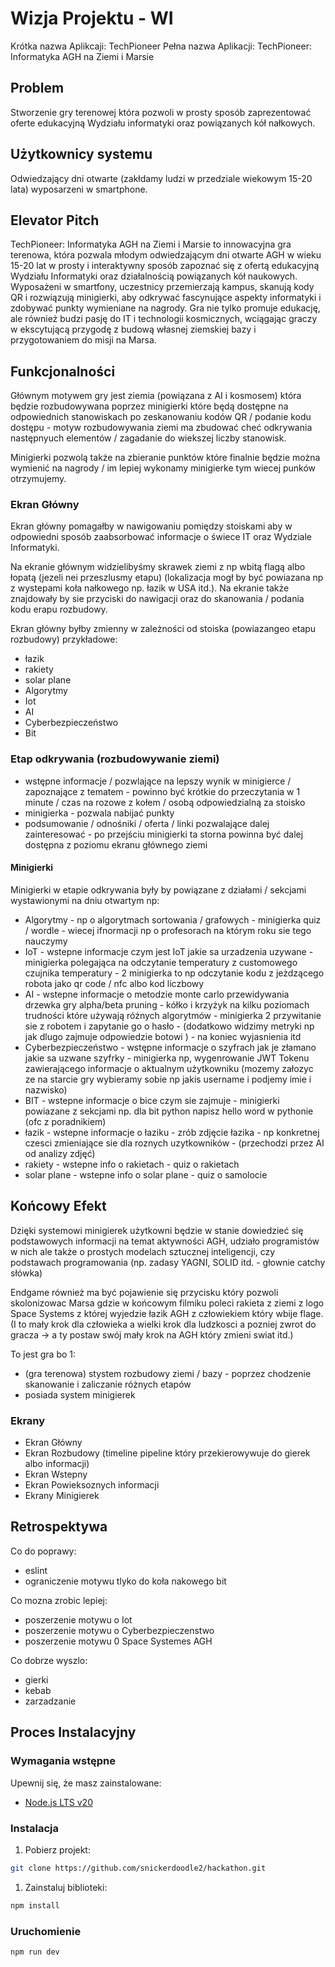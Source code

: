 # Wizja Projektu - WI

Krótka nazwa Aplikcaji: TechPioneer
Pełna nazwa Aplikacji: TechPioneer: Informatyka AGH na Ziemi i Marsie

## Problem

Stworzenie gry terenowej która pozwoli w prosty sposób zaprezentować oferte edukacyjną Wydziału informatyki oraz powiązanych kół nałkowych.

## Użytkownicy systemu

Odwiedzający dni otwarte (zakłdamy ludzi w przedziale wiekowym 15-20 lata) wyposarzeni w smartphone.

## Elevator Pitch

TechPioneer: Informatyka AGH na Ziemi i Marsie to innowacyjna gra terenowa, która pozwala młodym odwiedzającym dni otwarte AGH w wieku 15-20 lat w prosty i interaktywny sposób zapoznać się z ofertą edukacyjną Wydziału Informatyki oraz działalnością powiązanych kół naukowych. Wyposażeni w smartfony, uczestnicy przemierzają kampus, skanują kody QR i rozwiązują minigierki, aby odkrywać fascynujące aspekty informatyki i zdobywać punkty wymieniane na nagrody. Gra nie tylko promuje edukację, ale również budzi pasję do IT i technologii kosmicznych, wciągając graczy w ekscytującą przygodę z budową własnej ziemskiej bazy i przygotowaniem do misji na Marsa.

## Funkcjonalności

Głównym motywem gry jest ziemia (powiązana z AI i kosmosem) która będzie rozbudowywana poprzez minigierki które będą dostępne na odpowiednich stanowiskach po zeskanowaniu kodów QR / podanie kodu dostępu - motyw rozbudowywania ziemi ma zbudować cheć odkrywania następnyuch elementów / zagadanie do wiekszej liczby stanowisk.

Minigierki pozwolą także na zbieranie punktów które finalnie będzie można wymienić na nagrody / im lepiej wykonamy minigierke tym wiecej punków otrzymujemy.

### Ekran Główny

Ekran główny pomagałby w nawigowaniu pomiędzy stoiskami aby w odpowiedni sposób zaabsorbować informacje o świece IT oraz Wydziale Informatyki.

Na ekranie głównym widzielibyśmy skrawek ziemi z np wbitą flagą albo łopatą (jezeli nei przeszlusmy etapu) (lokalizacja mogł by być powiazana np z wystepami koła nałkowego np. łazik w USA itd.). Na ekranie także znajdowały by sie przyciski do nawigacji oraz
do skanowania / podania kodu erapu rozbudowy.

Ekran główny byłby zmienny w zależności od stoiska (powiazangeo etapu rozbudowy) przykładowe:

-   łazik
-   rakiety
-   solar plane
-   Algorytmy
-   Iot
-   AI
-   Cyberbezpieczeństwo
-   Bit

### Etap odkrywania (rozbudowywanie ziemi)

-   wstępne informacje / pozwlające na lepszy wynik w minigierce / zapoznające z tematem - powinno być krótkie do przeczytania w 1 minute / czas na rozowe z kołem / osobą odpowiedzialną za stoisko
-   minigierka - pozwala nabijać punkty
-   podsumowanie / odnośniki / oferta / linki pozwalające dalej zainteresować - po przejściu minigierki ta storna powinna być dalej dostępna z poziomu ekranu głównego ziemi

#### Minigierki

Minigierki w etapie odkrywania były by powiązane z działami / sekcjami wystawionymi na dniu otwartym np:

-   Algorytmy - np o algorytmach sortowania / grafowych - minigierka quiz / wordle - wiecej ifnormacji np o profesorach na którym roku sie tego nauczymy
-   IoT - wstepne informacje czym jest IoT jakie sa urzadzenia uzywane - minigierka polegająca na odczytanie temperatury z customowego czujnika temperatury - 2 minigierka to np odczytanie kodu z jeżdzącego robota jako qr code / nfc albo kod liczbowy
-   AI - wstepne informacje o metodzie monte carlo przewidywania drzewka gry alpha/beta pruning - kółko i krzyżyk na kilku poziomach trudności które używają różnych algorytmów - minigierka 2 przywitanie sie z robotem i zapytanie go o hasło - (dodatkowo widzimy metryki np jak dlugo zajmuje odpowiedzie botowi ) - na koniec wyjasnienia itd
-   Cyberbezpieczeństwo - wstępne informacje o szyfrach jak je złamano jakie sa uzwane szyfrky - minigierka np, wygenrowanie JWT Tokenu zawierającego informacje o aktualnym użytkowniku (mozemy załozyc ze na starcie gry wybieramy sobie np jakis username i podjemy imie i nazwisko)
-   BIT - wstepne informacje o bice czym sie zajmuje - minigierki powiazane z sekcjami np. dla bit python napisz hello word w pythonie (ofc z poradnikiem)
-   łazik - wstepne informacje o łaziku - zrób zdjęcie łazika - np konkretnej czesci zmieniające sie dla roznych uzytkowników - (przechodzi przez AI od analizy zdjęć)
-   rakiety - wstepne info o rakietach - quiz o rakietach
-   solar plane - wstepne info o solar plane - quiz o samolocie

## Końcowy Efekt

Dzięki systemowi minigierek użytkowni będzie w stanie dowiedzieć się podstawowych informacji na temat aktywności AGH, udziało programistów w nich ale także o prostych modelach sztucznej inteligencji, czy podstawach programowania (np. zadasy YAGNI, SOLID itd. - głownie catchy słówka)

Endgame również ma być pojawienie się przycisku który pozwoli skolonizowac Marsa gdzie w końcowym filmiku poleci rakieta z ziemi z logo Space Systems z której wyjedzie łazik AGH z człowiekiem który wbije flage. (I to mały krok dla człowieka a wielki krok dla ludzkosci a pozniej zwrot do gracza -> a ty postaw swój mały krok na AGH który zmieni swiat itd.)

To jest gra bo 1:

-   (gra terenowa) stystem rozbudowy ziemi / bazy - poprzez chodzenie skanowanie i zaliczanie różnych etapów
-   posiada system minigierek

### Ekrany

-   Ekran Główny
-   Ekran Rozbudowy (timeline pipeline który przekierowywuje do gierek albo informacji)
-   Ekran Wstepny
-   Ekran Powieksoznych informacji
-   Ekrany Minigierek

## Retrospektywa

Co do poprawy:
- eslint
- ograniczenie motywu tlyko do koła nakowego bit

Co mozna zrobic lepiej:
- poszerzenie motywu o Iot
- poszerzenie motywu o Cyberbezpieczenstwo
- poszerzenie motywu 0 Space Systemes AGH

Co dobrze wyszlo:
- gierki
- kebab
- zarzadzanie

## Proces Instalacyjny

### Wymagania wstępne

Upewnij się, że masz zainstalowane:

-   [Node.js LTS v20](https://nodejs.org/)

### Instalacja

1. Pobierz projekt:
```bash
git clone https://github.com/snickerdoodle2/hackathon.git
```

1. Zainstaluj biblioteki:
```bash
npm install
```   

### Uruchomienie

```bash
npm run dev
```
